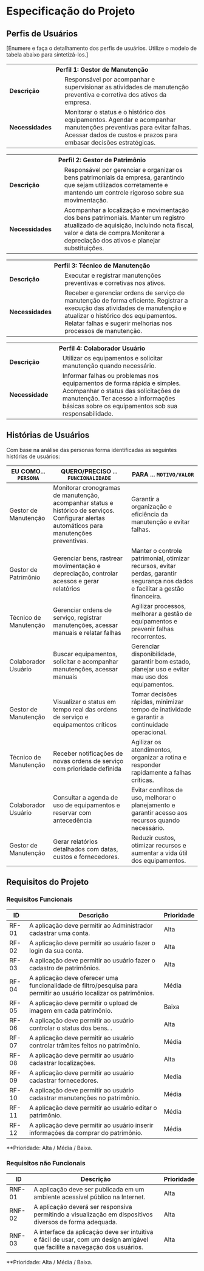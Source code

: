 # Especificação do Projeto

## Perfis de Usuários

[Enumere e faça o detalhamento dos perfis de usuários. Utilize o modelo de tabela abaixo para sintetizá-los.]

<table>
<tbody>
<tr align=center>
<th colspan="2">Perfil 1: Gestor de Manutenção </th>
</tr>
<tr>
<td width="150px"><b>Descrição</b></td>
<td width="600px"> Responsável por acompanhar e supervisionar as atividades de manutenção preventiva e corretiva dos ativos da empresa.   </td>
</tr>
<tr>
<td><b>Necessidades</b></td>
<td> Monitorar o status e o histórico dos equipamentos. Agendar e acompanhar manutenções preventivas para evitar falhas. Acessar dados de custos e prazos para embasar decisões estratégicas.

</td>
</tr>
</tbody>
</table>


<table>
<tbody>
<tr align=center>
<th colspan="2">Perfil 2: Gestor de Patrimônio </th>
</tr>
<tr>
<td width="150px"><b>Descrição</b></td>
<td width="600px"> Responsável por gerenciar e organizar os bens patrimoniais da empresa, garantindo que sejam utilizados corretamente e mantendo um controle rigoroso sobre sua movimentação.   </td>
</tr>
<tr>
<td><b>Necessidades</b></td>
<td> Acompanhar a localização e movimentação dos bens patrimoniais. 
Manter um registro atualizado de aquisição, incluindo nota fiscal, valor e data de compra.Monitorar a depreciação dos ativos e planejar substituições.  

</td>  
</tr>
</tbody>
</table>



<table>
<tbody>
<tr align=center>
<th colspan="2">Perfil 3: Técnico de Manutenção </th>
</tr>
<tr>
<td width="150px"><b> Descrição </b></td>
<td width="600px">Executar e registrar manutenções preventivas e corretivas nos ativos.</td>
</tr>
<tr>
<td><b>Necessidades</b></td>
<td>Receber e gerenciar ordens de serviço de manutenção de forma eficiente. Registrar a execução das atividades de manutenção e atualizar o histórico dos equipamentos. Relatar falhas e sugerir melhorias nos processos de manutenção. </td>
</tr>
</tbody>
</table>

<table>
<tbody>
<tr align=center>
<th colspan="2">Perfil 4: Colaborador Usuário </th>
</tr>
<tr>
<td width="150px"><b>Descrição</b></td>
<td width="600px">Utilizar os equipamentos e solicitar manutenção quando necessário.</td>
</tr>
<tr>
<td><b>Necessidade </b></td>
<td>Informar falhas ou problemas nos equipamentos de forma rápida e simples. Acompanhar o status das solicitações de manutenção. Ter acesso a informações básicas sobre os equipamentos sob sua responsabilidade. </td>
</tr>
</tbody>
</table>

## Histórias de Usuários

Com base na análise das personas forma identificadas as seguintes histórias de usuários:

|EU COMO... `PERSONA`   | QUERO/PRECISO ... `FUNCIONALIDADE` |PARA ... `MOTIVO/VALOR`                 |
|--------------------|---------------------------|----------------------------------|
| Gestor de Manutenção       | Monitorar cronogramas de manutenção, acompanhar status e histórico de serviços. Configurar alertas automáticos para manutenções preventivas. | Garantir a organização e eficiência da manutenção e evitar falhas. |
| Gestor de Patrimônio       | Gerenciar bens, rastrear movimentação e depreciação, controlar acessos e gerar relatórios          | Manter o controle patrimonial, otimizar recursos, evitar perdas, garantir segurança nos dados e facilitar a gestão financeira.               |
| Técnico de Manutenção      | Gerenciar ordens de serviço, registrar manutenções, acessar manuais e relatar falhas               | Agilizar processos, melhorar a gestão de equipamentos e prevenir falhas recorrentes.                              |
| Colaborador Usuário        | Buscar equipamentos, solicitar e acompanhar manutenções, acessar manuais                           | Gerenciar disponibilidade, garantir bom estado, planejar uso e evitar mau uso dos equipamentos.                                         |
| Gestor de Manutenção       | Visualizar o status em tempo real das ordens de serviço e equipamentos críticos                   | Tomar decisões rápidas, minimizar tempo de inatividade e garantir a continuidade operacional. |
| Técnico de Manutenção      | Receber notificações de novas ordens de serviço com prioridade definida                 | Agilizar os atendimentos, organizar a rotina e responder rapidamente a falhas críticas.       |
| Colaborador Usuário        | Consultar a agenda de uso de equipamentos e reservar com antecedência                              | Evitar conflitos de uso, melhorar o planejamento e garantir acesso aos recursos quando necessário. |
| Gestor de Manutenção       | Gerar relatórios detalhados com datas, custos e fornecedores. | Reduzir custos, otimizar recursos e aumentar a vida útil dos equipamentos. |
## Requisitos do Projeto

### Requisitos Funcionais

|ID    | Descrição                | Prioridade |
|-------|---------------------------------|----|
| RF-01 |  A aplicação deve permitir ao Administrador cadastrar uma conta.| Alta   | 
| RF-02 |  A aplicação deve permitir ao usuário fazer o login da sua conta.                     | Alta  |
| RF-03 |  A aplicação deve permitir ao usuário fazer o cadastro de patrimônios. | Alta   | 
| RF-04 |  A aplicação deve oferecer uma funcionalidade de filtro/pesquisa para permitir ao usuário localizar os patrimônios. | Média   | 
| RF-05 |  A aplicação deve permitir o upload de imagem em cada patrimônio.                     | Baixa   | 
| RF-06 |  A aplicação deve permitir ao usuário controlar o status dos bens. .                     | Alta   | 
| RF-07 |  A aplicação deve permitir ao usuário controlar trâmites feitos no patrimônio. | Média   | 
| RF-08 |  A aplicação deve permitir ao usuário cadastrar localizações.                     | Alta   
|RF-09|A aplicação deve permitir ao usuário cadastrar fornecedores.  | Media |
| RF-10| A aplicação deve permitir ao usuário cadastrar manutenções no patrimônio. |  Média|
|RF-11 | A aplicação deve permitir ao usuário editar o patrimônio. | Média|
|RF-12|A aplicação deve permitir ao usuário inserir informações da comprar do patrimônio.  | Média|

**Prioridade: Alta / Média / Baixa. 

### Requisitos não Funcionais

|ID      | Descrição               |Prioridade |
|--------|-------------------------|----|
| RNF-01 |  A aplicação deve ser publicada em um ambiente acessível público na Internet.                     | Alta   | 
| RNF-02    |  A aplicação deverá ser responsiva permitindo a visualização em dispositivos diversos de forma adequada.                     | Alta   | 
| RNF-03    | A interface da aplicação deve ser intuitiva e fácil de usar, com um design amigável que facilite a navegação dos usuários.                      | Alta   | 

**Prioridade: Alta / Média / Baixa. 

